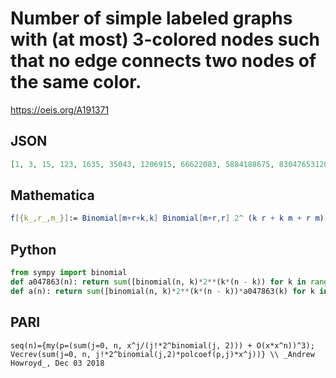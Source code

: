 # Number of simple labeled graphs with \(at most\) 3\-colored nodes such that no edge connects two nodes of the same color\.
https://oeis.org/A191371
## JSON
```JSON
[1, 3, 15, 123, 1635, 35043, 1206915, 66622083, 5884188675, 830476531203, 187106645932035, 67241729173555203, 38521811621470420995, 35161184767296890265603, 51112793797110111859802115, 118291368253025368001553530883, 435713124846749574718274002747395, 2553666761436949125065383836043837443]
```
## Mathematica
```Mathematica
f[{k_,r_,m_}]:= Binomial[m+r+k,k] Binomial[m+r,r] 2^ (k r + k m + r m); Table[Total[Map[f,Compositions[n,3]]],{n,0,20}]
```
## Python
```Python
from sympy import binomial
def a047863(n): return sum([binomial(n, k)*2**(k*(n - k)) for k in range(n + 1)])
def a(n): return sum([binomial(n, k)*2**(k*(n - k))*a047863(k) for k in range(n + 1)]) # _Indranil Ghosh_, Jun 03 2017
```
## PARI
```PARI
seq(n)={my(p=(sum(j=0, n, x^j/(j!*2^binomial(j, 2))) + O(x*x^n))^3); Vecrev(sum(j=0, n, j!*2^binomial(j,2)*polcoef(p,j)*x^j))} \\ _Andrew Howroyd_, Dec 03 2018
```
